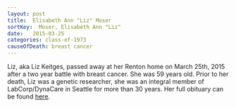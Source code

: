 ```yaml
---
layout: post
title:  Elisabeth Ann "Liz" Moser
sortKey:  Moser, Elisabeth Ann "Liz"
date:   2015-03-25
categories: class-of-1973
causeOfDeath: breast cancer
---
```

Liz, aka Liz Keitges, passed away at her Renton home on March 25th, 2015 after a two year battle with breast cancer. She was 59 years old.  Prior to her death, Liz was a genetic researcher, she was an integral member of LabCorp/DynaCare in Seattle for more than 30 years.  Her full obituary can be found [here](http://tinyurl.com/ol4su38).
